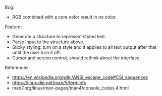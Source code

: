 Bug:
- RGB combined with a core color result in no color.

Feature:
- Generate a structure to represent styled text.
- Parse input to the structure above.
- Sticky styling: turn on a style and it applies to all text output after that until the user turn it off.
- Cursor and screen control, should rethink about the interface.

References:
- https://en.wikipedia.org/wiki/ANSI_escape_code#CSI_sequences
- https://linux.die.net/man/5/terminfo
- man7.org/linux/man-pages/man4/console_codes.4.html
